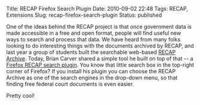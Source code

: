 Title: RECAP Firefox Search Plugin
Date: 2010-09-02 22:48
Tags: RECAP, Extensions
Slug: recap-firefox-search-plugin
Status: published

One of the ideas behind the RECAP project is that once government data
is made accessible in a free and open format, people will find useful
new ways to search and process that data. We have heard from many folks
looking to do interesting things with the documents archived by RECAP,
and last year a group of students built the searchable web-based [RECAP
Archive](https://www.courtlistener.com/recap/). Today, Brian Carver shared a
simple tool he built on top of that -- a [Firefox RECAP search
plugin](http://mycroft.mozdev.org/search-engines.html?name=recapthelaw.org).
You know that little search box in the top-right corner of Firefox? If
you install his plugin you can choose the RECAP Archive as one of the
search engines in the drop-down menu, so that finding free federal court
documents is even easier.

Pretty cool!
